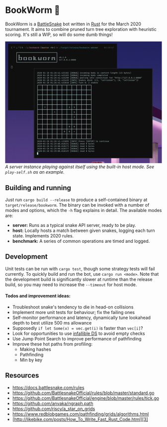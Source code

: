 # BookWorm 🐛

BookWorm is a [BattleSnake][1] bot written in [Rust][2] for the March 2020 tournament. It aims to combine pruned turn tree exploration with heuristic scoring. It's still a WIP, so will do some dumb things!

![](screenshot.png)
_A server instance playing against itself using the built-in host mode. See `play-self.sh` as an example._

## Building and running

Just run `cargo build --release` to produce a self-contained binary at `target/release/bookworm`. The binary can be invoked with a number of modes and options, which the `-h` flag explains in detail. The available modes are:

* **server:** Runs as a typical snake API server, ready to be play.
* **host:** Locally hosts a match between given snakes, logging each turn state. Implements 2020 rules.
* **benchmark:** A series of common operations are timed and logged.

## Development

Unit tests can be run with `cargo test`, though some strategy tests will fail currently. To quickly build and run the bot, use `cargo run <mode>`. Note that the development build is significantly slower at runtime than the release build, so you may need to increase the `--timeout` for host mode.

#### Todos and improvement ideas:
* Troubleshoot snake's tendency to die in head-on collisions
* Implement more unit tests for behaviour; fix the failing ones
* Self-monitor performance and latency, dynamically tune lookahead depth to best utilize 500 ms allowance
* Supposedly `if let Some(x) = vec.get(i)` is faster than `vec[i]`?
* Look for opportunities to use [infallible DS][3] to avoid empty checks
* Use Jump Point Search to improve performance of pathfinding
* Improve these hot paths from profiling:
  * Making hashes
  * Pathfinding
  * Min by key

## Resources

* https://docs.battlesnake.com/rules
* https://github.com/BattlesnakeOfficial/rules/blob/master/standard.go
* https://github.com/BattlesnakeOfficial/engine/blob/master/rules/tick.go
* https://github.com/anvaka/ngraph.path
* https://github.com/riscy/a_star_on_grids
* https://www.redblobgames.com/pathfinding/grids/algorithms.html
* [http://likebike.com/posts/How_To_Write_Fast_Rust_Code.html][3]

[1]: https://play.battlesnake.com/
[2]: https://www.rust-lang.org/
[3]: http://likebike.com/posts/How_To_Write_Fast_Rust_Code.html

